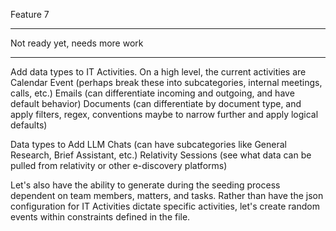 Feature 7 

***
Not ready yet, needs more work
***


Add data types to IT Activities.  On a high level, the current activities are
Calendar Event (perhaps break these into subcategories, internal meetings, calls, etc.)
Emails (can differentiate incoming and outgoing, and have default behavior)
Documents (can differentiate by document type, and apply filters, regex, conventions maybe to narrow further and apply logical defaults)

Data types to Add
LLM Chats (can have subcategories like General Research, Brief Assistant, etc.)
Relativity Sessions (see what data can be pulled from relativity or other e-discovery platforms)



Let's also have the ability to generate during the seeding process dependent on team members, matters, and tasks.  Rather than have the json configuration for IT Activities dictate specific activities, let's create random events within constraints defined in the file.



